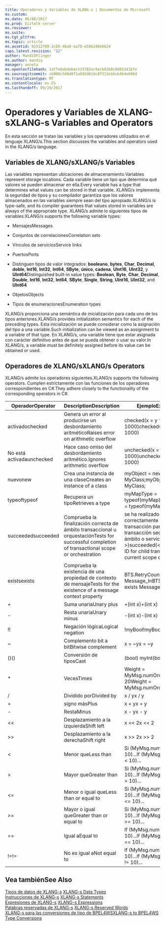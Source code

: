 ```yaml
---
title: Operadores y Variables de XLANG-s | Documentos de Microsoft
ms.custom: 
ms.date: 06/08/2017
ms.prod: biztalk-server
ms.reviewer: 
ms.suite: 
ms.tgt_pltfrm: 
ms.topic: article
ms.assetid: 02512789-2cb9-4ba9-aa78-e59b248e6b24
caps.latest.revision: "12"
author: MandiOhlinger
ms.author: mandia
manager: anneta
ms.openlocfilehash: 1affe6ebdebac515782ec9ecb82b0c6085341bfe
ms.sourcegitcommit: cb908c540d8f1a692d01dc8f313e16cb4b4e696d
ms.translationtype: MT
ms.contentlocale: es-ES
ms.lasthandoff: 09/20/2017
---
```

# <a name="xlang-s-variables-and-operators"></a><span data-ttu-id="0c565-102">Operadores y Variables de XLANG-s</span><span class="sxs-lookup"><span data-stu-id="0c565-102">XLANG-s Variables and Operators</span></span>
<span data-ttu-id="0c565-103">En esta sección se tratan las variables y los operadores utilizados en el lenguaje XLANG/s.</span><span class="sxs-lookup"><span data-stu-id="0c565-103">This section discusses the variables and operators used in the XLANG/s language.</span></span>  
  
## <a name="xlangs-variables"></a><span data-ttu-id="0c565-104">Variables de XLANG/s</span><span class="sxs-lookup"><span data-stu-id="0c565-104">XLANG/s Variables</span></span>  
 <span data-ttu-id="0c565-105">Las variables representan ubicaciones de almacenamiento.</span><span class="sxs-lookup"><span data-stu-id="0c565-105">Variables represent storage locations.</span></span> <span data-ttu-id="0c565-106">Cada variable tiene un tipo que determina qué valores se pueden almacenar en ella.</span><span class="sxs-lookup"><span data-stu-id="0c565-106">Every variable has a type that determines what values can be stored in that variable.</span></span> <span data-ttu-id="0c565-107">XLANG/s implementa la seguridad de tipos y su compilador garantiza que los valores almacenados en las variables siempre sean del tipo apropiado.</span><span class="sxs-lookup"><span data-stu-id="0c565-107">XLANG/s is type-safe, and its compiler guarantees that values stored in variables are always of the appropriate type.</span></span> <span data-ttu-id="0c565-108">XLANG/s admite lo siguientes tipos de variables:</span><span class="sxs-lookup"><span data-stu-id="0c565-108">XLANG/s supports the following variable types:</span></span>  
  
-   <span data-ttu-id="0c565-109">Mensajes</span><span class="sxs-lookup"><span data-stu-id="0c565-109">Messages</span></span>  
  
-   <span data-ttu-id="0c565-110">Conjuntos de correlaciones</span><span class="sxs-lookup"><span data-stu-id="0c565-110">Correlation sets</span></span>  
  
-   <span data-ttu-id="0c565-111">Vínculos de servicios</span><span class="sxs-lookup"><span data-stu-id="0c565-111">Service links</span></span>  
  
-   <span data-ttu-id="0c565-112">Puertos</span><span class="sxs-lookup"><span data-stu-id="0c565-112">Ports</span></span>  
  
-   <span data-ttu-id="0c565-113">Distinguen tipos de valor integrados: **booleano**, **bytes**, **Char**, **Decimal**, **doble**,  **Int16**, **Int32**, **Int64**, **SByte**, **único**, **cadena**, **UInt16**, **UInt32**, y **UInt64**</span><span class="sxs-lookup"><span data-stu-id="0c565-113">Distinguished built-in value types: **Boolean**, **Byte**, **Char**, **Decimal**, **Double**, **Int16**, **Int32**, **Int64**, **SByte**, **Single**, **String**, **UInt16**, **UInt32**, and **UInt64**</span></span>  
  
-   <span data-ttu-id="0c565-114">Objetos</span><span class="sxs-lookup"><span data-stu-id="0c565-114">Objects</span></span>  
  
-   <span data-ttu-id="0c565-115">Tipos de enumeraciones</span><span class="sxs-lookup"><span data-stu-id="0c565-115">Enumeration types</span></span>  
  
 <span data-ttu-id="0c565-116">XLANG/s proporciona una semántica de inicialización para cada uno de los tipos anteriores.</span><span class="sxs-lookup"><span data-stu-id="0c565-116">XLANG/s provides initialization semantics for each of the preceding types.</span></span> <span data-ttu-id="0c565-117">Esta inicialización se puede considerar como la asignación del tipo a una variable.</span><span class="sxs-lookup"><span data-stu-id="0c565-117">Such initialization can be viewed as an assignment to a variable of that type.</span></span> <span data-ttu-id="0c565-118">En XLANG/s, una variable tiene que estar asignada con carácter definitivo antes de que se pueda obtener o usar su valor.</span><span class="sxs-lookup"><span data-stu-id="0c565-118">In XLANG/s, a variable must be definitely assigned before its value can be obtained or used.</span></span>  
  
## <a name="xlangs-operators"></a><span data-ttu-id="0c565-119">Operadores de XLANG/s</span><span class="sxs-lookup"><span data-stu-id="0c565-119">XLANG/s Operators</span></span>  
 <span data-ttu-id="0c565-120">XLANG/s admite los operadores siguientes.</span><span class="sxs-lookup"><span data-stu-id="0c565-120">XLANG/s supports the following operators.</span></span> <span data-ttu-id="0c565-121">Cumplen estrictamente con las funciones de los operadores correspondientes en C#.</span><span class="sxs-lookup"><span data-stu-id="0c565-121">They adhere closely to the functionality of the corresponding operators in C#.</span></span>  
  
|<span data-ttu-id="0c565-122">Operador</span><span class="sxs-lookup"><span data-stu-id="0c565-122">Operator</span></span>|<span data-ttu-id="0c565-123">Description</span><span class="sxs-lookup"><span data-stu-id="0c565-123">Description</span></span>|<span data-ttu-id="0c565-124">Ejemplo</span><span class="sxs-lookup"><span data-stu-id="0c565-124">Example</span></span>|  
|--------------|-----------------|-------------|  
|<span data-ttu-id="0c565-125">activado</span><span class="sxs-lookup"><span data-stu-id="0c565-125">checked</span></span>|<span data-ttu-id="0c565-126">Genera un error al producirse un desbordamiento aritmético</span><span class="sxs-lookup"><span data-stu-id="0c565-126">Raises error on arithmetic overflow</span></span>|<span data-ttu-id="0c565-127">checked(x = y * 1000)</span><span class="sxs-lookup"><span data-stu-id="0c565-127">checked(x = y * 1000)</span></span>|  
|<span data-ttu-id="0c565-128">No está activada</span><span class="sxs-lookup"><span data-stu-id="0c565-128">unchecked</span></span>|<span data-ttu-id="0c565-129">Hace caso omiso del desbordamiento aritmético.</span><span class="sxs-lookup"><span data-stu-id="0c565-129">Ignores arithmetic overflow</span></span>|<span data-ttu-id="0c565-130">unchecked(x = y * 1000)</span><span class="sxs-lookup"><span data-stu-id="0c565-130">unchecked(x = y * 1000)</span></span>|  
|<span data-ttu-id="0c565-131">nuevo</span><span class="sxs-lookup"><span data-stu-id="0c565-131">new</span></span>|<span data-ttu-id="0c565-132">Crea una instancia de una clase</span><span class="sxs-lookup"><span data-stu-id="0c565-132">Creates an instance of a class</span></span>|<span data-ttu-id="0c565-133">myObject = new MyClass;</span><span class="sxs-lookup"><span data-stu-id="0c565-133">myObject = new MyClass;</span></span>|  
|<span data-ttu-id="0c565-134">typeof</span><span class="sxs-lookup"><span data-stu-id="0c565-134">typeof</span></span>|<span data-ttu-id="0c565-135">Recupera un tipo</span><span class="sxs-lookup"><span data-stu-id="0c565-135">Retrieves a type</span></span>|<span data-ttu-id="0c565-136">myMapType = typeof(myMap)</span><span class="sxs-lookup"><span data-stu-id="0c565-136">myMapType = typeof(myMap)</span></span>|  
|<span data-ttu-id="0c565-137">succeeded</span><span class="sxs-lookup"><span data-stu-id="0c565-137">succeeded</span></span>|<span data-ttu-id="0c565-138">Comprueba la finalización correcta de ámbito transaccional u orquestación</span><span class="sxs-lookup"><span data-stu-id="0c565-138">Tests for successful completion of transactional scope or orchestration</span></span>|<span data-ttu-id="0c565-139">se ha realizado correctamente (\<Id. de transacción para transacción secundaria de ámbito o servicio actual >)</span><span class="sxs-lookup"><span data-stu-id="0c565-139">succeeded(\<transaction ID for child transaction of current scope or service>)</span></span>|  
|<span data-ttu-id="0c565-140">exists</span><span class="sxs-lookup"><span data-stu-id="0c565-140">exists</span></span>|<span data-ttu-id="0c565-141">Comprueba la existencia de una propiedad de contexto de mensaje</span><span class="sxs-lookup"><span data-stu-id="0c565-141">Tests for the existence of a message context property</span></span>|<span data-ttu-id="0c565-142">BTS.RetryCount exists Message_In</span><span class="sxs-lookup"><span data-stu-id="0c565-142">BTS.RetryCount exists Message_In</span></span>|  
|+|<span data-ttu-id="0c565-143">Suma unaria</span><span class="sxs-lookup"><span data-stu-id="0c565-143">Unary plus</span></span>|<span data-ttu-id="0c565-144">+(int x)</span><span class="sxs-lookup"><span data-stu-id="0c565-144">+(int x)</span></span>|  
|-|<span data-ttu-id="0c565-145">Resta unaria</span><span class="sxs-lookup"><span data-stu-id="0c565-145">Unary minus</span></span>|<span data-ttu-id="0c565-146">-(int x)</span><span class="sxs-lookup"><span data-stu-id="0c565-146">-(int x)</span></span>|  
|<span data-ttu-id="0c565-147">!</span><span class="sxs-lookup"><span data-stu-id="0c565-147">!</span></span>|<span data-ttu-id="0c565-148">Negación lógica</span><span class="sxs-lookup"><span data-stu-id="0c565-148">Logical negation</span></span>|<span data-ttu-id="0c565-149">!myBool</span><span class="sxs-lookup"><span data-stu-id="0c565-149">!myBool</span></span>|  
|~|<span data-ttu-id="0c565-150">Complemento bit a bit</span><span class="sxs-lookup"><span data-stu-id="0c565-150">Bitwise complement</span></span>|<span data-ttu-id="0c565-151">x = ~y</span><span class="sxs-lookup"><span data-stu-id="0c565-151">x = ~y</span></span>|  
|<span data-ttu-id="0c565-152">()</span><span class="sxs-lookup"><span data-stu-id="0c565-152">()</span></span>|<span data-ttu-id="0c565-153">Conversión de tipos</span><span class="sxs-lookup"><span data-stu-id="0c565-153">Cast</span></span>|<span data-ttu-id="0c565-154">(bool) myInt</span><span class="sxs-lookup"><span data-stu-id="0c565-154">(bool) myInt</span></span>|  
|*|<span data-ttu-id="0c565-155">Veces</span><span class="sxs-lookup"><span data-stu-id="0c565-155">Times</span></span>|<span data-ttu-id="0c565-156">Weight = MyMsg.numOrders * 20</span><span class="sxs-lookup"><span data-stu-id="0c565-156">Weight = MyMsg.numOrders * 20</span></span>|  
|/|<span data-ttu-id="0c565-157">Dividido por</span><span class="sxs-lookup"><span data-stu-id="0c565-157">Divided by</span></span>|<span data-ttu-id="0c565-158">x / y</span><span class="sxs-lookup"><span data-stu-id="0c565-158">x / y</span></span>|  
|+|<span data-ttu-id="0c565-159">signo más</span><span class="sxs-lookup"><span data-stu-id="0c565-159">Plus</span></span>|<span data-ttu-id="0c565-160">x + y</span><span class="sxs-lookup"><span data-stu-id="0c565-160">x + y</span></span>|  
|-|<span data-ttu-id="0c565-161">Resta</span><span class="sxs-lookup"><span data-stu-id="0c565-161">Minus</span></span>|<span data-ttu-id="0c565-162">x - y</span><span class="sxs-lookup"><span data-stu-id="0c565-162">x - y</span></span>|  
|<<|<span data-ttu-id="0c565-163">Desplazamiento a la izquierda</span><span class="sxs-lookup"><span data-stu-id="0c565-163">Shift left</span></span>|<span data-ttu-id="0c565-164">x <\< 2</span><span class="sxs-lookup"><span data-stu-id="0c565-164">x <\< 2</span></span>|  
|>>|<span data-ttu-id="0c565-165">Desplazamiento a la derecha</span><span class="sxs-lookup"><span data-stu-id="0c565-165">Shift right</span></span>|<span data-ttu-id="0c565-166">x >> 2</span><span class="sxs-lookup"><span data-stu-id="0c565-166">x >> 2</span></span>|  
|<|<span data-ttu-id="0c565-167">Menor que</span><span class="sxs-lookup"><span data-stu-id="0c565-167">Less than</span></span>|<span data-ttu-id="0c565-168">Si (MyMsg.numOrders \< 10)...</span><span class="sxs-lookup"><span data-stu-id="0c565-168">If (MyMsg.numOrders \< 10)...</span></span>|  
|>|<span data-ttu-id="0c565-169">Mayor que</span><span class="sxs-lookup"><span data-stu-id="0c565-169">Greater than</span></span>|<span data-ttu-id="0c565-170">Si (MyMsg.numOrders > 10)...</span><span class="sxs-lookup"><span data-stu-id="0c565-170">If (MyMsg.numOrders > 10)...</span></span>|  
|<=|<span data-ttu-id="0c565-171">Menor o igual que</span><span class="sxs-lookup"><span data-stu-id="0c565-171">Less than or equal to</span></span>|<span data-ttu-id="0c565-172">Si (MyMsg.numOrders \<= 10)...</span><span class="sxs-lookup"><span data-stu-id="0c565-172">If (MyMsg.numOrders \<= 10)...</span></span>|  
|>=|<span data-ttu-id="0c565-173">Mayor o igual que</span><span class="sxs-lookup"><span data-stu-id="0c565-173">Greater than or equal to</span></span>|<span data-ttu-id="0c565-174">Si (MyMsg.numOrders > = 10)...</span><span class="sxs-lookup"><span data-stu-id="0c565-174">If (MyMsg.numOrders >= 10)...</span></span>|  
|==|<span data-ttu-id="0c565-175">Igual a</span><span class="sxs-lookup"><span data-stu-id="0c565-175">Equal to</span></span>|<span data-ttu-id="0c565-176">If (MyMsg.numOrders == 10)...</span><span class="sxs-lookup"><span data-stu-id="0c565-176">If (MyMsg.numOrders == 10)...</span></span>|  
|<span data-ttu-id="0c565-177">!=</span><span class="sxs-lookup"><span data-stu-id="0c565-177">!=</span></span>|<span data-ttu-id="0c565-178">No es igual a</span><span class="sxs-lookup"><span data-stu-id="0c565-178">Not equal to</span></span>|<span data-ttu-id="0c565-179">If (MyMsg.numOrders != 10)...</span><span class="sxs-lookup"><span data-stu-id="0c565-179">If (MyMsg.numOrders != 10)...</span></span>|  
  
## <a name="see-also"></a><span data-ttu-id="0c565-180">Vea también</span><span class="sxs-lookup"><span data-stu-id="0c565-180">See Also</span></span>  
 <span data-ttu-id="0c565-181">[Tipos de datos de XLANG-s](../core/xlang-s-data-types.md) </span><span class="sxs-lookup"><span data-stu-id="0c565-181">[XLANG-s Data Types](../core/xlang-s-data-types.md) </span></span>  
 <span data-ttu-id="0c565-182">[Instrucciones de XLANG-s](../core/xlang-s-statements.md) </span><span class="sxs-lookup"><span data-stu-id="0c565-182">[XLANG-s Statements](../core/xlang-s-statements.md) </span></span>  
 <span data-ttu-id="0c565-183">[Expresiones de XLANG-s](../core/xlang-s-expressions.md) </span><span class="sxs-lookup"><span data-stu-id="0c565-183">[XLANG-s Expressions](../core/xlang-s-expressions.md) </span></span>  
 <span data-ttu-id="0c565-184">[Palabras reservadas de XLANG-s](../core/xlang-s-reserved-words.md) </span><span class="sxs-lookup"><span data-stu-id="0c565-184">[XLANG-s Reserved Words](../core/xlang-s-reserved-words.md) </span></span>  
 [<span data-ttu-id="0c565-185">XLANG-s para las conversiones de tipo de BPEL4WS</span><span class="sxs-lookup"><span data-stu-id="0c565-185">XLANG-s to BPEL4WS Type Conversions</span></span>](../core/xlang-s-to-bpel4ws-type-conversions.md)